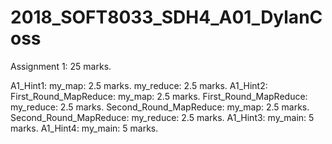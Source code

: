 # 2018_SOFT8033_SDH4_A01_DylanCoss
Assignment 1: 25 marks.

 A1_Hint1:
    my_map: 2.5 marks.
    my_reduce: 2.5 marks.
 A1_Hint2:
    First_Round_MapReduce: my_map: 2.5 marks.
    First_Round_MapReduce: my_reduce: 2.5 marks.
    Second_Round_MapReduce: my_map: 2.5 marks.
    Second_Round_MapReduce: my_reduce: 2.5 marks.
 A1_Hint3:
    my_main: 5 marks.
 A1_Hint4:
    my_main: 5 marks.
